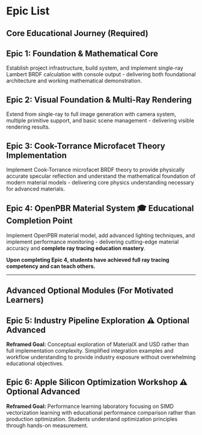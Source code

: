 # Epic List

## Core Educational Journey (Required)

## Epic 1: Foundation & Mathematical Core
Establish project infrastructure, build system, and implement single-ray Lambert BRDF calculation with console output - delivering both foundational architecture and working mathematical demonstration.

## Epic 2: Visual Foundation & Multi-Ray Rendering
Extend from single-ray to full image generation with camera system, multiple primitive support, and basic scene management - delivering visible rendering results.

## Epic 3: Cook-Torrance Microfacet Theory Implementation
Implement Cook-Torrance microfacet BRDF theory to provide physically accurate specular reflection and understand the mathematical foundation of modern material models - delivering core physics understanding necessary for advanced materials.

## Epic 4: OpenPBR Material System 🎓 **Educational Completion Point**
Implement OpenPBR material model, add advanced lighting techniques, and implement performance monitoring - delivering cutting-edge material accuracy and **complete ray tracing education mastery**.

**Upon completing Epic 4, students have achieved full ray tracing competency and can teach others.**

---

## Advanced Optional Modules (For Motivated Learners)

## Epic 5: Industry Pipeline Exploration ⚠️ **Optional Advanced**
**Reframed Goal:** Conceptual exploration of MaterialX and USD rather than full implementation complexity. Simplified integration examples and workflow understanding to provide industry exposure without overwhelming educational objectives.

## Epic 6: Apple Silicon Optimization Workshop ⚠️ **Optional Advanced**
**Reframed Goal:** Performance learning laboratory focusing on SIMD vectorization learning with educational performance comparison rather than production optimization. Students understand optimization principles through hands-on measurement.

